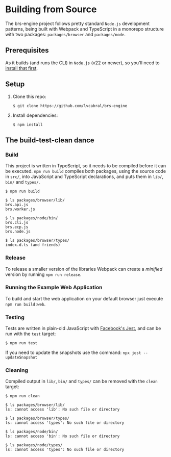 # Building from Source

The brs-engine project follows pretty standard `Node.js` development patterns, being built with Webpack and TypeScript in a monorepo structure with two packages: `packages/browser` and `packages/node`.

## Prerequisites

As it builds (and runs the CLI) in `Node.js` (v22 or newer), so you'll need to [install that first](https://nodejs.org/en/download).

## Setup

1. Clone this repo:

   ```console
   $ git clone https://github.com/lvcabral/brs-engine
   ```

2. Install dependencies:

    ```console
    $ npm install
    ```

## The build-test-clean dance

### Build

This project is written in TypeScript, so it needs to be compiled before it can be executed. `npm run build` compiles both packages, using the source code in `src/`, into JavaScript and TypeScript declarations, and puts them in `lib/`, `bin/` and `types/`.

```console
$ npm run build

$ ls packages/browser/lib/
brs.api.js
brs.worker.js

$ ls packages/node/bin/
brs.cli.js
brs.ecp.js
brs.node.js

$ ls packages/browser/types/
index.d.ts (and friends)
```

### Release

To release a smaller version of the libraries Webpack can create a *minified* version by running `npm run release`.

### Running the Example Web Application

To build and start the web application on your default browser just execute `npm run build:web`.

### Testing

Tests are written in plain-old JavaScript with [Facebook's Jest](http://facebook.github.io/jest/), and can be run with the `test` target:

```console
$ npm run test
```

If you need to update the snapshots use the command: `npx jest --updateSnapshot`

### Cleaning

Compiled output in `lib/`, `bin/` and `types/` can be removed with the `clean` target:

```console
$ npm run clean

$ ls packages/browser/lib/
ls: cannot access 'lib': No such file or directory

$ ls packages/browser/types/
ls: cannot access 'types': No such file or directory

$ ls packages/node/bin/
ls: cannot access 'bin': No such file or directory

$ ls packages/node/types/
ls: cannot access 'types': No such file or directory
```

